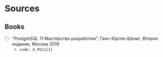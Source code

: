 # Sources

## Books

- [ ] "PostgreSQL 11 Мастерство разработки", Ганс-Юрген Шениг, Второе издание, Москва 2019
  - `code: b_PG11[1]`
 